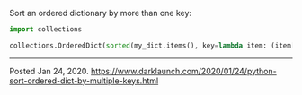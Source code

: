 Sort an ordered dictionary by more than one key:

```python
import collections

collections.OrderedDict(sorted(my_dict.items(), key=lambda item: (item[1], item[0]), reverse=True))
```

---


Posted Jan 24, 2020.
https://www.darklaunch.com/2020/01/24/python-sort-ordered-dict-by-multiple-keys.html
